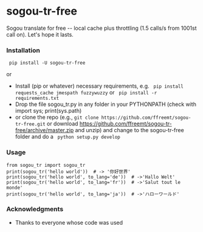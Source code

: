 # sogou-tr-free

Sogou translate for free -- local cache plus throttling (1.5 calls/s from 1001st call on). Let's hope it lasts.

### Installation
``` pip install -U sogou-tr-free```

or
* Install (pip or whatever) necessary requirements, e.g. ```
pip install requests_cache jmespath
fuzzywuzzy``` or ```
pip install -r requirements.txt```
* Drop the file sogou_tr.py in any folder in your PYTHONPATH (check with import sys; print(sys.path)
* or clone the repo (e.g., ```git clone https://github.com/ffreemt/sogou-tr-free.git``` or download https://github.com/ffreemt/sogou-tr-free/archive/master.zip and unzip) and change to the sogou-tr-free folder and do a ```
python setup.py develop```

### Usage

```
from sogou_tr import sogou_tr
print(sogou_tr('hello world'))  # -> '你好世界'
print(sogou_tr('hello world', to_lang='de'))  # ->'Hallo Welt'
print(sogou_tr('hello world', to_lang='fr'))  # ->'Salut tout le monde'
print(sogou_tr('hello world', to_lang='ja'))  # ->'ハローワールド'
```

### Acknowledgments

* Thanks to everyone whose code was used
